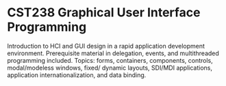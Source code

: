 # CST238 Graphical User Interface Programming

Introduction to HCI and GUI design in a rapid application development environment. Prerequisite material in delegation, events, and multithreaded programming included. Topics: forms, containers, components, controls, modal/modeless windows, fixed/ dynamic layouts, SDI/MDI applications, application internationalization, and data binding.
